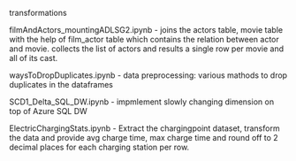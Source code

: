 transformations 


  filmAndActors_mountingADLSG2.ipynb - joins the actors table, movie table with the help of film_actor table which contains the relation between actor and movie. collects the list                                         of actors and results a single row per movie and all of its cast.
  
  waysToDropDuplicates.ipynb - data preprocessing: various mathods to drop duplicates in the dataframes
  
  SCD1_Delta_SQL_DW.ipynb - impmlement slowly changing dimension on top of Azure SQL DW
  
  ElectricChargingStats.ipynb - Extract the chargingpoint dataset, transform the data and provide avg charge time, max charge time and round off to 2 decimal places for each                                       charging station per row.
